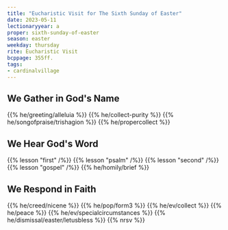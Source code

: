 ```yaml
---
title: "Eucharistic Visit for The Sixth Sunday of Easter"
date: 2023-05-11
lectionaryyear: a
proper: sixth-sunday-of-easter
season: easter
weekday: thursday
rite: Eucharistic Visit
bcppage: 355ff.
tags:
- cardinalvillage
---
```

## We Gather in God's Name
{{% he/greeting/alleluia %}}
{{% he/collect-purity %}}
{{% he/songofpraise/trishagion %}}
{{% he/propercollect %}}
## We Hear God's Word
{{% lesson "first" /%}}
{{% lesson "psalm" /%}}
{{% lesson "second" /%}}
{{% lesson "gospel" /%}}
{{% he/homily/brief %}}
## We Respond in Faith
{{% he/creed/nicene %}}
{{% he/pop/form3 %}}
{{% he/ev/collect %}}
{{% he/peace %}}
{{% he/ev/specialcircumstances %}}
{{% he/dismissal/easter/letusbless %}}
{{% nrsv %}}

